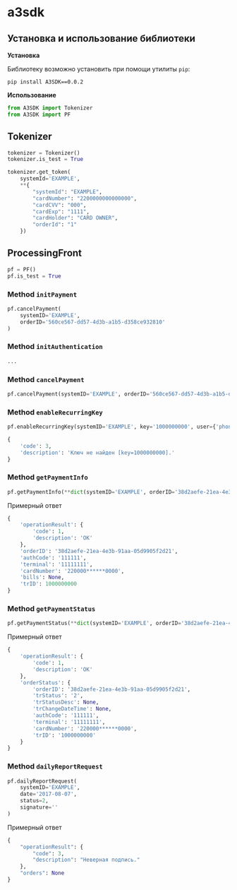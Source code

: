 # a3sdk

## Установка и использование библиотеки

**Установка**

Библиотеку возможно установить при помощи утилиты `pip`:

    pip install A3SDK==0.0.2

**Использование**

```python
from A3SDK import Tokenizer
from A3SDK import PF
```

## Tokenizer

```python
tokenizer = Tokenizer()
tokenizer.is_test = True
```

```python
tokenizer.get_token(
    systemId='EXAMPLE',
    **{
        "systemId": "EXAMPLE",
        "cardNumber": "2200000000000000",
        "cardCVV": "000",
        "cardExp": "1111",
        "cardHolder": "CARD OWNER",
        "orderId": "1"
    })
```

## ProcessingFront

```python
pf = PF()
pf.is_test = True
```

### Method `initPayment`

```python
pf.cancelPayment(
    systemID='EXAMPLE',
    orderID='560ce567-dd57-4d3b-a1b5-d358ce932810'
)
```

### Method `initAuthentication`

```python
...
```

### Method `cancelPayment`

```python
pf.cancelPayment(systemID='EXAMPLE', orderID='560ce567-dd57-4d3b-a1b5-d358ce932810')
```

### Method `enableRecurringKey`

```python
pf.enableRecurringKey(systemID='EXAMPLE', key='1000000000', user={'phone': '9150000000'})
```

```python
{
    'code': 3,
    'description': 'Ключ не найден [key=1000000000].'
}
```


### Method `getPaymentInfo`

```python
pf.getPaymentInfo(**dict(systemID='EXAMPLE', orderID='38d2aefe-21ea-4e3b-91aa-05d9905f2d21'))
```

Примерный ответ

```python
{
    'operationResult': {
        'code': 1,
        'description': 'OK'
    },
    'orderID': '38d2aefe-21ea-4e3b-91aa-05d9905f2d21',
    'authCode': '111111',
    'terminal': '11111111',
    'cardNumber': '220000******0000',
    'bills': None,
    'trID': 1000000000
}
```


### Method `getPaymentStatus`

```python
pf.getPaymentStatus(**dict(systemID='EXAMPLE', orderID='38d2aefe-21ea-4e3b-91aa-05d9905f2d21'))
```

Примерный ответ

```python
{
    'operationResult': {
        'code': 1,
        'description': 'OK'
    },
    'orderStatus': {
        'orderID': '38d2aefe-21ea-4e3b-91aa-05d9905f2d21',
        'trStatus': '2',
        'trStatusDesc': None,
        'trChangeDateTime': None,
        'authCode': '111111',
        'terminal': '11111111',
        'cardNumber': '220000******0000',
        'trID': '1000000000'
    }
}
```


### Method `dailyReportRequest`

```python
pf.dailyReportRequest(
    systemID='EXAMPLE',
    date='2017-08-07',
    status=2,
    signature=''
)
```

Примерный ответ

```python
{
    "operationResult": {
        "code": 3,
        "description": "Неверная подпись."
    },
    "orders": None
}
```
